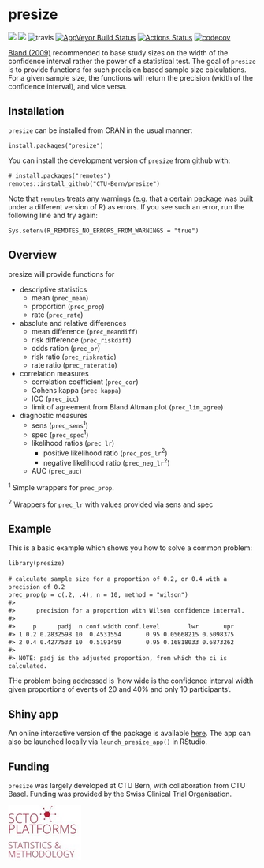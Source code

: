 <!-- README.md is generated from README.Rmd. Please edit that file -->

presize
=======

[![](https://www.r-pkg.org/badges/version/presize?color=green)](https://cran.r-project.org/package=presize)
[![](https://img.shields.io/badge/dev%20version-0.1.4-blue.svg)](https://github.com/CTU-Bern/presize)
![travis](https://travis-ci.com/CTU-Bern/presize.svg?branch=master)
[![AppVeyor Build
Status](https://ci.appveyor.com/api/projects/status/github/CTU-Bern/presize?branch=master&svg=true)](https://ci.appveyor.com/project/CTU-Bern/presize)
[![Actions
Status](https://github.com/CTU-Bern/presize/workflows/R-CMD-check/badge.svg)](https://github.com/CTU-Bern/presize/actions)
[![codecov](https://codecov.io/github/CTU-Bern/presize/branch/master/graphs/badge.svg)](https://codecov.io/github/CTU-Bern/presize)

[Bland (2009)](https://www.bmj.com/content/339/bmj.b3985) recommended to
base study sizes on the width of the confidence interval rather the
power of a statistical test. The goal of `presize` is to provide
functions for such precision based sample size calculations. For a given
sample size, the functions will return the precision (width of the
confidence interval), and vice versa.

Installation
------------

`presize` can be installed from CRAN in the usual manner:

    install.packages("presize")

You can install the development version of `presize` from github with:

    # install.packages("remotes")
    remotes::install_github("CTU-Bern/presize")

Note that `remotes` treats any warnings (e.g. that a certain package was
built under a different version of R) as errors. If you see such an
error, run the following line and try again:

    Sys.setenv(R_REMOTES_NO_ERRORS_FROM_WARNINGS = "true")

Overview
--------

presize will provide functions for

-   descriptive statistics
    -   mean (`prec_mean`)
    -   proportion (`prec_prop`)
    -   rate (`prec_rate`)
-   absolute and relative differences
    -   mean difference (`prec_meandiff`)
    -   risk difference (`prec_riskdiff`)
    -   odds ration (`prec_or`)
    -   risk ratio (`prec_riskratio`)
    -   rate ratio (`prec_rateratio`) <!--    + hazard ratio -->
-   correlation measures
    -   correlation coefficient (`prec_cor`)
    -   Cohens kappa (`prec_kappa`)
    -   ICC (`prec_icc`)
    -   limit of agreement from Bland Altman plot (`prec_lim_agree`)
-   diagnostic measures
    -   sens (`prec_sens`<sup>1</sup>)
    -   spec (`prec_spec`<sup>1</sup>)
    -   likelihood ratios (`prec_lr`)
        -   positive likelihood ratio (`prec_pos_lr`<sup>2</sup>)
        -   negative likelihood ratio (`prec_neg_lr`<sup>2</sup>)
    -   AUC (`prec_auc`)

<sup>1</sup> Simple wrappers for `prec_prop`.

<sup>2</sup> Wrappers for `prec_lr` with values provided via sens and
spec

Example
-------

This is a basic example which shows you how to solve a common problem:

    library(presize)

    # calculate sample size for a proportion of 0.2, or 0.4 with a precision of 0.2
    prec_prop(p = c(.2, .4), n = 10, method = "wilson")
    #> 
    #>      precision for a proportion with Wilson confidence interval. 
    #> 
    #>     p      padj  n conf.width conf.level        lwr       upr
    #> 1 0.2 0.2832598 10  0.4531554       0.95 0.05668215 0.5098375
    #> 2 0.4 0.4277533 10  0.5191459       0.95 0.16818033 0.6873262
    #> 
    #> NOTE: padj is the adjusted proportion, from which the ci is calculated.

THe problem being addressed is ‘how wide is the confidence interval
width given proportions of events of 20 and 40% and only 10
participants’.

Shiny app
---------

An online interactive version of the package is available
[here](https://ctu-bern.shinyapps.io/presize). The app can also be
launched locally via `launch_presize_app()` in RStudio.

Funding
-------

`presize` was largely developed at CTU Bern, with collaboration from CTU
Basel. Funding was provided by the Swiss Clinical Trial Organisation.

<img src="inst/fig/SCTO_Platform_Logo_2020_RZ_SM.jpg" width="148" />

<!-- ![](man/fig/scto_ctu_member_cmyk.jpg) -->
